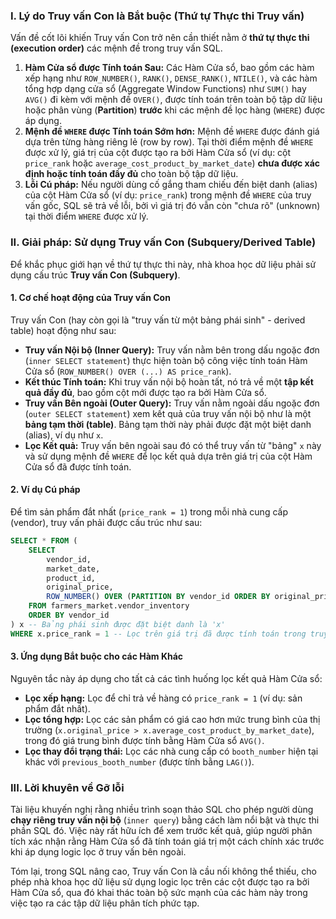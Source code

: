 ### I. Lý do Truy vấn Con là Bắt buộc (Thứ tự Thực thi Truy vấn)

Vấn đề cốt lõi khiến Truy vấn Con trở nên cần thiết nằm ở **thứ tự thực thi (execution order)** các mệnh đề trong truy vấn SQL.

1.  **Hàm Cửa sổ được Tính toán Sau:** Các Hàm Cửa sổ, bao gồm các hàm xếp hạng như `ROW_NUMBER()`, `RANK()`, `DENSE_RANK()`, `NTILE()`, và các hàm tổng hợp dạng cửa sổ (Aggregate Window Functions) như `SUM()` hay `AVG()` đi kèm với mệnh đề `OVER()`, được tính toán trên toàn bộ tập dữ liệu hoặc phân vùng (**Partition**) **trước** khi các mệnh đề lọc hàng (`WHERE`) được áp dụng.
2.  **Mệnh đề `WHERE` được Tính toán Sớm hơn:** Mệnh đề `WHERE` được đánh giá dựa trên từng hàng riêng lẻ (row by row). Tại thời điểm mệnh đề `WHERE` được xử lý, giá trị của cột được tạo ra bởi Hàm Cửa sổ (ví dụ: cột `price_rank` hoặc `average_cost_product_by_market_date`) **chưa được xác định hoặc tính toán đầy đủ** cho toàn bộ tập dữ liệu.
3.  **Lỗi Cú pháp:** Nếu người dùng cố gắng tham chiếu đến biệt danh (alias) của cột Hàm Cửa sổ (ví dụ: `price_rank`) trong mệnh đề `WHERE` của truy vấn gốc, SQL sẽ trả về lỗi, bởi vì giá trị đó vẫn còn "chưa rõ" (unknown) tại thời điểm `WHERE` được xử lý.

### II. Giải pháp: Sử dụng Truy vấn Con (Subquery/Derived Table)

Để khắc phục giới hạn về thứ tự thực thi này, nhà khoa học dữ liệu phải sử dụng cấu trúc **Truy vấn Con (Subquery)**.

#### 1. Cơ chế hoạt động của Truy vấn Con
Truy vấn Con (hay còn gọi là "truy vấn từ một bảng phái sinh" - derived table) hoạt động như sau:

*   **Truy vấn Nội bộ (Inner Query):** Truy vấn nằm bên trong dấu ngoặc đơn (`inner SELECT statement`) thực hiện toàn bộ công việc tính toán Hàm Cửa sổ (`ROW_NUMBER() OVER (...) AS price_rank`).
*   **Kết thúc Tính toán:** Khi truy vấn nội bộ hoàn tất, nó trả về một **tập kết quả đầy đủ**, bao gồm cột mới được tạo ra bởi Hàm Cửa sổ.
*   **Truy vấn Bên ngoài (Outer Query):** Truy vấn nằm ngoài dấu ngoặc đơn (`outer SELECT statement`) xem kết quả của truy vấn nội bộ như là một **bảng tạm thời (table)**. Bảng tạm thời này phải được đặt một biệt danh (alias), ví dụ như `x`.
*   **Lọc Kết quả:** Truy vấn bên ngoài sau đó có thể truy vấn từ "bảng" `x` này và sử dụng mệnh đề `WHERE` để lọc kết quả dựa trên giá trị của cột Hàm Cửa sổ đã được tính toán.

#### 2. Ví dụ Cú pháp

Để tìm sản phẩm đắt nhất (`price_rank = 1`) trong mỗi nhà cung cấp (vendor), truy vấn phải được cấu trúc như sau:

```sql
SELECT * FROM (
    SELECT
        vendor_id,
        market_date,
        product_id,
        original_price,
        ROW_NUMBER() OVER (PARTITION BY vendor_id ORDER BY original_price DESC) AS price_rank -- Hàm cửa sổ được tính ở đây
    FROM farmers_market.vendor_inventory
    ORDER BY vendor_id
) x -- Bảng phái sinh được đặt biệt danh là 'x'
WHERE x.price_rank = 1 -- Lọc trên giá trị đã được tính toán trong truy vấn ngoài
```

#### 3. Ứng dụng Bắt buộc cho các Hàm Khác
Nguyên tắc này áp dụng cho tất cả các tình huống lọc kết quả Hàm Cửa sổ:

*   **Lọc xếp hạng:** Lọc để chỉ trả về hàng có `price_rank = 1` (ví dụ: sản phẩm đắt nhất).
*   **Lọc tổng hợp:** Lọc các sản phẩm có giá cao hơn mức trung bình của thị trường (`x.original_price > x.average_cost_product_by_market_date`), trong đó giá trung bình được tính bằng Hàm Cửa sổ `AVG()`.
*   **Lọc thay đổi trạng thái:** Lọc các nhà cung cấp có `booth_number` hiện tại khác với `previous_booth_number` (được tính bằng `LAG()`).

### III. Lời khuyên về Gỡ lỗi

Tài liệu khuyến nghị rằng nhiều trình soạn thảo SQL cho phép người dùng **chạy riêng truy vấn nội bộ** (`inner query`) bằng cách làm nổi bật và thực thi phần SQL đó. Việc này rất hữu ích để xem trước kết quả, giúp người phân tích xác nhận rằng Hàm Cửa sổ đã tính toán giá trị một cách chính xác trước khi áp dụng logic lọc ở truy vấn bên ngoài.

Tóm lại, trong SQL nâng cao, Truy vấn Con là cầu nối không thể thiếu, cho phép nhà khoa học dữ liệu sử dụng logic lọc trên các cột được tạo ra bởi Hàm Cửa sổ, qua đó khai thác toàn bộ sức mạnh của các hàm này trong việc tạo ra các tập dữ liệu phân tích phức tạp.